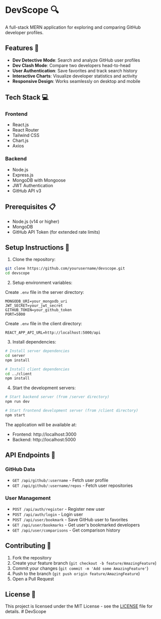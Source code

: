 # DevScope 🔍

A full-stack MERN application for exploring and comparing GitHub developer profiles.

## Features 🌟

- **Dev Detective Mode**: Search and analyze GitHub user profiles
- **Dev Clash Mode**: Compare two developers head-to-head
- **User Authentication**: Save favorites and track search history
- **Interactive Charts**: Visualize developer statistics and activity
- **Responsive Design**: Works seamlessly on desktop and mobile

## Tech Stack 💻

### Frontend
- React.js
- React Router
- Tailwind CSS
- Chart.js
- Axios

### Backend
- Node.js
- Express.js
- MongoDB with Mongoose
- JWT Authentication
- GitHub API v3

## Prerequisites 📋

- Node.js (v14 or higher)
- MongoDB
- GitHub API Token (for extended rate limits)

## Setup Instructions 🚀

1. Clone the repository:
```bash
git clone https://github.com/yourusername/devscope.git
cd devscope
```

2. Setup environment variables:

Create `.env` file in the server directory:
```env
MONGODB_URI=your_mongodb_uri
JWT_SECRET=your_jwt_secret
GITHUB_TOKEN=your_github_token
PORT=5000
```

Create `.env` file in the client directory:
```env
REACT_APP_API_URL=http://localhost:5000/api
```

3. Install dependencies:

```bash
# Install server dependencies
cd server
npm install

# Install client dependencies
cd ../client
npm install
```

4. Start the development servers:

```bash
# Start backend server (from /server directory)
npm run dev

# Start frontend development server (from /client directory)
npm start
```

The application will be available at:
- Frontend: http://localhost:3000
- Backend: http://localhost:5000

## API Endpoints 📡

### GitHub Data
- `GET /api/github/:username` - Fetch user profile
- `GET /api/github/:username/repos` - Fetch user repositories

### User Management
- `POST /api/auth/register` - Register new user
- `POST /api/auth/login` - Login user
- `POST /api/user/bookmark` - Save GitHub user to favorites
- `GET /api/user/bookmarks` - Get user's bookmarked developers
- `GET /api/user/comparisons` - Get comparison history

## Contributing 🤝

1. Fork the repository
2. Create your feature branch (`git checkout -b feature/AmazingFeature`)
3. Commit your changes (`git commit -m 'Add some AmazingFeature'`)
4. Push to the branch (`git push origin feature/AmazingFeature`)
5. Open a Pull Request

## License 📄

This project is licensed under the MIT License - see the [LICENSE](LICENSE) file for details. #   D e v S c o p e  
 